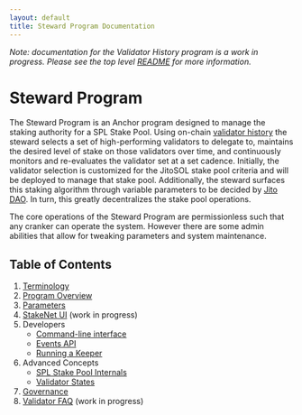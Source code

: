 ```yaml
---
layout: default
title: Steward Program Documentation
---
```


_Note: documentation for the Validator History program is a work in progress. Please see the top level [README](https://github.com/jito-foundation/stakenet/blob/master/README.md) for more information._

# Steward Program

The Steward Program is an Anchor program designed to manage the staking authority for a SPL Stake Pool. Using on-chain [validator history](https://github.com/jito-foundation/stakenet) the steward selects a set of high-performing validators to delegate to, maintains the desired level of stake on those validators over time, and continuously monitors and re-evaluates the validator set at a set cadence. Initially, the validator selection is customized for the JitoSOL stake pool criteria and will be deployed to manage that stake pool. Additionally, the steward surfaces this staking algorithm through variable parameters to be decided by [Jito DAO](https://gov.jito.network/dao/Jito). In turn, this greatly decentralizes the stake pool operations.

The core operations of the Steward Program are permissionless such that any cranker can operate the system. However there are some admin abilities that allow for tweaking parameters and system maintenance.

## Table of Contents

1. [Terminology](./terminology.md)
2. [Program Overview](program-overview.md)
3. [Parameters](parameters.md)
4. [StakeNet UI](./ui.md) (work in progress)
5. Developers
   - [Command-line interface](developers/cli.md)
   - [Events API](developers/api.md)
   - [Running a Keeper](developers/keeper-bot-quick-start.md)
6. Advanced Concepts
   - [SPL Stake Pool Internals](advanced/spl-stake-pool-internals.md)
   - [Validator States](advanced/validator-states.md)
7. [Governance](./governance.md)
8. [Validator FAQ](./faq.md) (work in progress)
